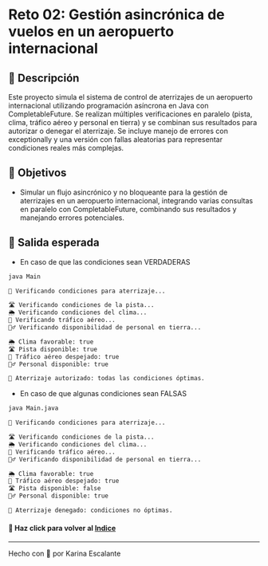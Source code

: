 # Reto 02: Gestión asincrónica de vuelos en un aeropuerto internacional

## 🤍 Descripción
Este proyecto simula el sistema de control de aterrizajes de un aeropuerto internacional utilizando programación asíncrona en Java con CompletableFuture. Se realizan múltiples verificaciones en paralelo (pista, clima, tráfico aéreo y personal en tierra) y se combinan sus resultados para autorizar o denegar el aterrizaje. Se incluye manejo de errores con exceptionally y una versión con fallas aleatorias para representar condiciones reales más complejas.

## 🤍 Objetivos
 - Simular un flujo asincrónico y no bloqueante para la gestión de aterrizajes en un aeropuerto internacional, integrando varias consultas en paralelo con CompletableFuture, combinando sus resultados y manejando errores potenciales.

## 🤍 Salida esperada
 - En caso de que las condiciones sean VERDADERAS
```bash
java Main

🛫 Verificando condiciones para aterrizaje...

🛣️ Verificando condiciones de la pista...
🌦️ Verificando condiciones del clima...
🚦 Verificando tráfico aéreo...
👷‍♂️ Verificando disponibilidad de personal en tierra...

🌦️ Clima favorable: true
🛣️ Pista disponible: true
🚦 Tráfico aéreo despejado: true
👷‍♂️ Personal disponible: true

🛬 Aterrizaje autorizado: todas las condiciones óptimas.
```
- En caso de que algunas condiciones sean FALSAS
```bash
java Main.java

🛫 Verificando condiciones para aterrizaje...

🛣️ Verificando condiciones de la pista...
🌦️ Verificando condiciones del clima...
🚦 Verificando tráfico aéreo...
👷‍♂️ Verificando disponibilidad de personal en tierra...

🌦️ Clima favorable: true
🚦 Tráfico aéreo despejado: true
🛣️ Pista disponible: false
👷‍♂️ Personal disponible: true

🚫 Aterrizaje denegado: condiciones no óptimas.
```


#### 🤍 Haz click para volver al [Indice](https://github.com/KatyE0/Curso_Java_Intermedio/blob/main/README.md)

---
Hecho con 🤍 por Karina Escalante